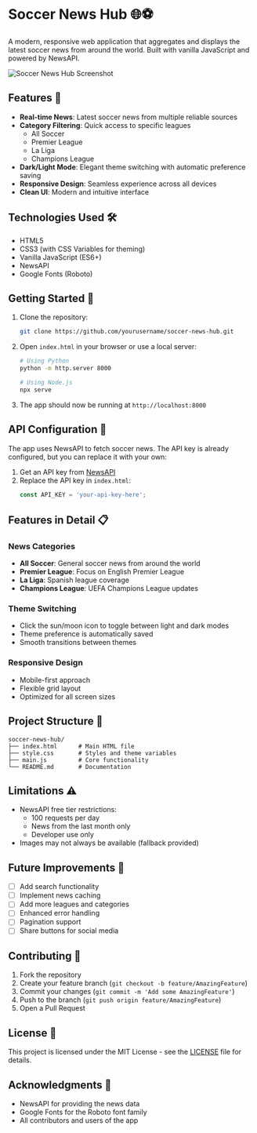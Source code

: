 # Soccer News Hub 🌐⚽

A modern, responsive web application that aggregates and displays the latest soccer news from around the world. Built with vanilla JavaScript and powered by NewsAPI.

![Soccer News Hub Screenshot](screenshot.png)

## Features 🌟

- **Real-time News**: Latest soccer news from multiple reliable sources
- **Category Filtering**: Quick access to specific leagues
  - All Soccer
  - Premier League
  - La Liga
  - Champions League
- **Dark/Light Mode**: Elegant theme switching with automatic preference saving
- **Responsive Design**: Seamless experience across all devices
- **Clean UI**: Modern and intuitive interface

## Technologies Used 🛠

- HTML5
- CSS3 (with CSS Variables for theming)
- Vanilla JavaScript (ES6+)
- NewsAPI
- Google Fonts (Roboto)

## Getting Started 🚀

1. Clone the repository:
   ```bash
   git clone https://github.com/yourusername/soccer-news-hub.git
   ```

2. Open `index.html` in your browser or use a local server:
   ```bash
   # Using Python
   python -m http.server 8000
   
   # Using Node.js
   npx serve
   ```

3. The app should now be running at `http://localhost:8000`

## API Configuration 🔑

The app uses NewsAPI to fetch soccer news. The API key is already configured, but you can replace it with your own:

1. Get an API key from [NewsAPI](https://newsapi.org)
2. Replace the API key in `index.html`:
   ```javascript
   const API_KEY = 'your-api-key-here';
   ```

## Features in Detail 📋

### News Categories
- **All Soccer**: General soccer news from around the world
- **Premier League**: Focus on English Premier League
- **La Liga**: Spanish league coverage
- **Champions League**: UEFA Champions League updates

### Theme Switching
- Click the sun/moon icon to toggle between light and dark modes
- Theme preference is automatically saved
- Smooth transitions between themes

### Responsive Design
- Mobile-first approach
- Flexible grid layout
- Optimized for all screen sizes

## Project Structure 📁

```
soccer-news-hub/
├── index.html      # Main HTML file
├── style.css       # Styles and theme variables
├── main.js         # Core functionality
└── README.md       # Documentation
```

## Limitations ⚠️

- NewsAPI free tier restrictions:
  - 100 requests per day
  - News from the last month only
  - Developer use only
- Images may not always be available (fallback provided)

## Future Improvements 🔮

- [ ] Add search functionality
- [ ] Implement news caching
- [ ] Add more leagues and categories
- [ ] Enhanced error handling
- [ ] Pagination support
- [ ] Share buttons for social media

## Contributing 🤝

1. Fork the repository
2. Create your feature branch (`git checkout -b feature/AmazingFeature`)
3. Commit your changes (`git commit -m 'Add some AmazingFeature'`)
4. Push to the branch (`git push origin feature/AmazingFeature`)
5. Open a Pull Request

## License 📝

This project is licensed under the MIT License - see the [LICENSE](LICENSE) file for details.

## Acknowledgments 👏

- NewsAPI for providing the news data
- Google Fonts for the Roboto font family
- All contributors and users of the app
